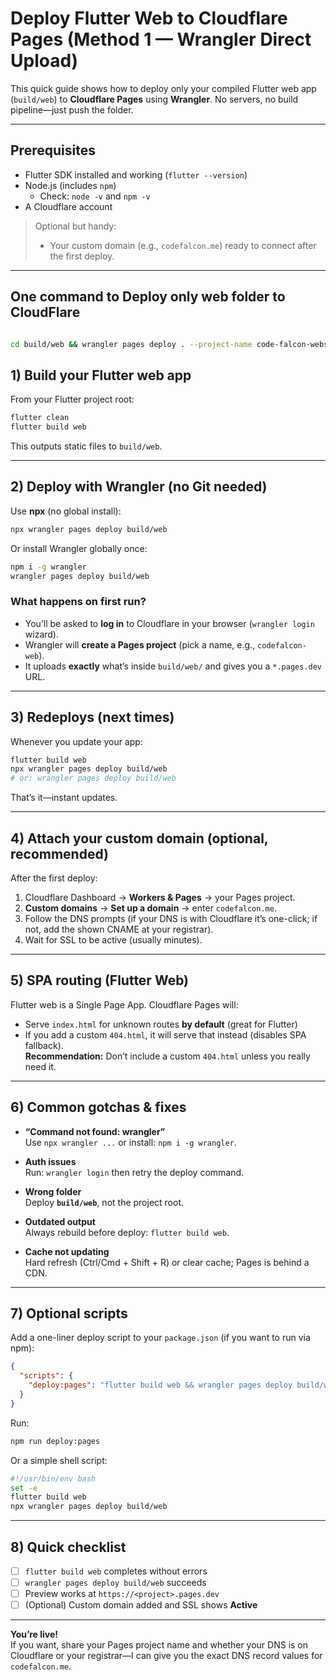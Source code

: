 # Deploy Flutter Web to Cloudflare Pages (Method 1 — Wrangler Direct Upload)

This quick guide shows how to deploy only your compiled Flutter web app (`build/web`) to **Cloudflare Pages** using **Wrangler**. No servers, no build pipeline—just push the folder.

---

## Prerequisites

- Flutter SDK installed and working (`flutter --version`)
- Node.js (includes `npm`)  
  - Check: `node -v` and `npm -v`
- A Cloudflare account

> Optional but handy:
> - Your custom domain (e.g., `codefalcon.me`) ready to connect after the first deploy.

---
## One command to Deploy only web folder to CloudFlare

```bash

cd build/web && wrangler pages deploy . --project-name code-falcon-website
```


## 1) Build your Flutter web app

From your Flutter project root:

```bash
flutter clean
flutter build web
```

This outputs static files to `build/web`.

---

## 2) Deploy with Wrangler (no Git needed)

Use **npx** (no global install):

```bash
npx wrangler pages deploy build/web
```

Or install Wrangler globally once:

```bash
npm i -g wrangler
wrangler pages deploy build/web
```

### What happens on first run?
- You’ll be asked to **log in** to Cloudflare in your browser (`wrangler login` wizard).
- Wrangler will **create a Pages project** (pick a name, e.g., `codefalcon-web`).
- It uploads **exactly** what’s inside `build/web/` and gives you a `*.pages.dev` URL.

---

## 3) Redeploys (next times)

Whenever you update your app:

```bash
flutter build web
npx wrangler pages deploy build/web
# or: wrangler pages deploy build/web
```

That’s it—instant updates.

---

## 4) Attach your custom domain (optional, recommended)

After the first deploy:

1. Cloudflare Dashboard → **Workers & Pages** → your Pages project.  
2. **Custom domains** → **Set up a domain** → enter `codefalcon.me`.  
3. Follow the DNS prompts (if your DNS is with Cloudflare it’s one-click; if not, add the shown CNAME at your registrar).  
4. Wait for SSL to be active (usually minutes).

---

## 5) SPA routing (Flutter Web)

Flutter web is a Single Page App. Cloudflare Pages will:
- Serve `index.html` for unknown routes **by default** (great for Flutter)  
- If you add a custom `404.html`, it will serve that instead (disables SPA fallback).  
**Recommendation:** Don’t include a custom `404.html` unless you really need it.

---

## 6) Common gotchas & fixes

- **“Command not found: wrangler”**  
  Use `npx wrangler ...` or install: `npm i -g wrangler`.

- **Auth issues**  
  Run: `wrangler login` then retry the deploy command.

- **Wrong folder**  
  Deploy **`build/web`**, not the project root.

- **Outdated output**  
  Always rebuild before deploy: `flutter build web`.

- **Cache not updating**  
  Hard refresh (Ctrl/Cmd + Shift + R) or clear cache; Pages is behind a CDN.

---

## 7) Optional scripts

Add a one-liner deploy script to your `package.json` (if you want to run via npm):

```json
{
  "scripts": {
    "deploy:pages": "flutter build web && wrangler pages deploy build/web"
  }
}
```

Run:

```bash
npm run deploy:pages
```

Or a simple shell script:

```bash
#!/usr/bin/env bash
set -e
flutter build web
npx wrangler pages deploy build/web
```

---

## 8) Quick checklist

- [ ] `flutter build web` completes without errors  
- [ ] `wrangler pages deploy build/web` succeeds  
- [ ] Preview works at `https://<project>.pages.dev`  
- [ ] (Optional) Custom domain added and SSL shows **Active**  

---

**You’re live!**  
If you want, share your Pages project name and whether your DNS is on Cloudflare or your registrar—I can give you the exact DNS record values for `codefalcon.me`.

